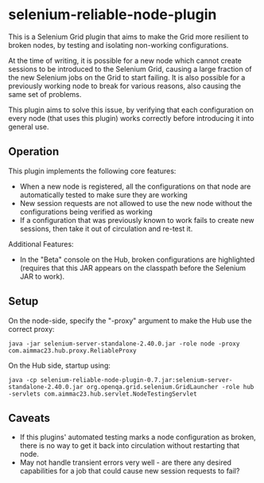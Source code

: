 selenium-reliable-node-plugin
=============================

This is a Selenium Grid plugin that aims to make the Grid more resilient to broken nodes, by testing and isolating non-working configurations.

At the time of writing, it is possible for a new node which cannot create sessions to be introduced to the Selenium Grid, causing a large fraction of the new
Selenium jobs on the Grid to start failing. It is also possible for a previously working node to break for various reasons, also causing the same set of problems.

This plugin aims to solve this issue, by verifying that each configuration on every node (that uses this plugin) works correctly before introducing it into general use.

## Operation

This plugin implements the following core features:

 * When a new node is registered, all the configurations on that node are automatically tested to make sure they are working
 * New session requests are not allowed to use the new node without the configurations being verified as working
 * If a configuration that was previously known to work fails to create new sessions, then take it out of circulation and re-test it.

Additional Features:

 * In the "Beta" console on the Hub, broken configurations are highlighted (requires that this JAR appears on the classpath before the Selenium JAR to work).

## Setup

On the node-side, specify the "-proxy" argument to make the Hub use the correct proxy:

    java -jar selenium-server-standalone-2.40.0.jar -role node -proxy com.aimmac23.hub.proxy.ReliableProxy

On the Hub side, startup using:

    java -cp selenium-reliable-node-plugin-0.7.jar:selenium-server-standalone-2.40.0.jar org.openqa.grid.selenium.GridLauncher -role hub -servlets com.aimmac23.hub.servlet.NodeTestingServlet

## Caveats

 * If this plugins' automated testing marks a node configuration as broken, there is no way to get it back into circulation without restarting that node.
 * May not handle transient errors very well - are there any desired capabilities for a job that could cause new session requests to fail?
